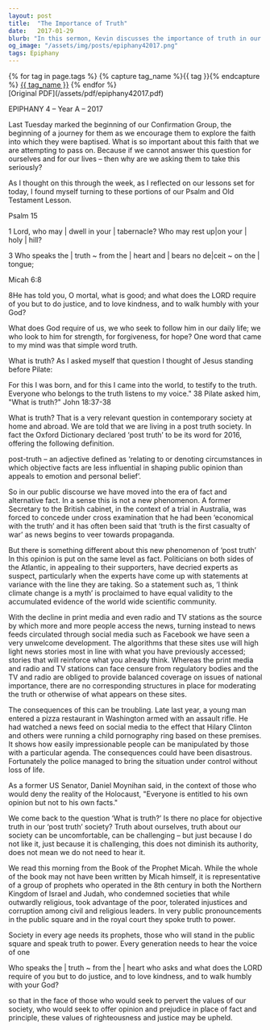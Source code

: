 ```yaml
---
layout: post
title:  "The Importance of Truth"
date:   2017-01-29
blurb: "In this sermon, Kevin discusses the importance of truth in our lives and society. He reflects on the contemporary 'post-truth' society and the dangers of misinformation. He emphasizes the need for truth in our daily lives, in our faith, and in our interactions with others. The sermon draws on passages from Psalm 15 and Micah 6:8, highlighting the requirement of God for us to speak the truth from the heart, do justice, love kindness, and walk humbly with God."
og_image: "/assets/img/posts/epiphany42017.png"
tags: Epiphany
---    
```

<div class="tag-pills">
  {% for tag in page.tags %}
    {% capture tag_name %}{{ tag }}{% endcapture %}
    <a href="{{ site.baseurl }}/tag/{{ tag_name | slugify }}" class="tag-pill">{{ tag_name }}</a>
  {% endfor %}
</div>
[Original PDF](/assets/pdf/epiphany42017.pdf)

EPIPHANY 4 – Year A – 2017

Last Tuesday marked the beginning of our Confirmation Group, the beginning of a journey for them as we encourage them to explore the faith into which they were baptised. What is so important about this faith that we are attempting to pass on. Because if we cannot answer this question for ourselves and for our lives – then why are we asking them to take this seriously?

As I thought on this through the week, as I reflected on our lessons set for today, I found myself turning to these portions of our Psalm and Old Testament Lesson.

Psalm 15

1 Lord, who may | dwell in your | tabernacle? 
Who may rest up|on your | holy | hill?

3 Who speaks the | truth ~ from the | heart 
and | bears no de|ceit ~ on the | tongue;

Micah 6:8

8He has told you, O mortal, what is good;
and what does the LORD require of you
but to do justice, and to love kindness,
and to walk humbly with your God?

What does God require of us, we who seek to follow him in our daily life; we who look to him for strength, for forgiveness, for hope? One word that came to my mind was that simple word truth.

What is truth? As I asked myself that question I thought of Jesus standing before Pilate:

For this I was born, and for this I came into the world, to testify to the truth. Everyone who belongs to the truth listens to my voice." 38 Pilate asked him, "What is truth?" John 18:37-38

What is truth? That is a very relevant question in contemporary society at home and abroad. We are told that we are living in a post truth society. In fact the Oxford Dictionary declared ‘post truth’ to be its word for 2016, offering the following definition.

post-truth – an adjective defined as ‘relating to or denoting circumstances in which objective facts are less influential in shaping public opinion than appeals to emotion and personal belief’.

So in our public discourse we have moved into the era of fact and alternative fact. In a sense this is not a new phenomenon. A former Secretary to the British cabinet, in the context of a trial in Australia, was forced to concede under cross examination that he had been ‘economical with the truth’ and it has often been said that ‘truth is the first casualty of war’ as news begins to veer towards propaganda.

But there is something different about this new phenomenon of ‘post truth’ In this opinion is put on the same level as fact. Politicians on both sides of the Atlantic, in appealing to their supporters, have decried experts as suspect, particularly when the experts have come up with statements at variance with the line they are taking. So a statement such as, ‘I think climate change is a myth’ is proclaimed to have equal validity to the accumulated evidence of the world wide scientific community.

With the decline in print media and even radio and TV stations as the source by which more and more people access the news, turning instead to news feeds circulated through social media such as Facebook we have seen a very unwelcome development. The algorithms that these sites use will high light news stories most in line with what you have previously accessed; stories that will reinforce what you already think. Whereas the print media and radio and TV stations can face censure from regulatory bodies and the TV and radio are obliged to provide balanced coverage on issues of national importance, there are no corresponding structures in place for moderating the truth or otherwise of what appears on these sites.

The consequences of this can be troubling. Late last year, a young man entered a pizza restaurant in Washington armed with an assault rifle. He had watched a news feed on social media to the effect that Hilary Clinton and others were running a child pornography ring based on these premises. It shows how easily impressionable people can be manipulated by those with a particular agenda. The consequences could have been disastrous. Fortunately the police managed to bring the situation under control without loss of life.

As a former US Senator, Daniel Moynihan said, in the context of those who would deny the reality of the Holocaust, "Everyone is entitled to his own opinion but not to his own facts."

We come back to the question ‘What is truth?’ Is there no place for objective truth in our ‘post truth’ society? Truth about ourselves, truth about our society can be uncomfortable, can be challenging – but just because I do not like it, just because it is challenging, this does not diminish its authority, does not mean we do not need to hear it.

We read this morning from the Book of the Prophet Micah. While the whole of the book may not have been written by Micah himself, it is representative of a group of prophets who operated in the 8th century in both the Northern Kingdom of Israel and Judah, who condemned societies that while outwardly religious, took advantage of the poor, tolerated injustices and corruption among civil and religious leaders. In very public pronouncements in the public square and in the royal court they spoke truth to power.

Society in every age needs its prophets, those who will stand in the public square and speak truth to power. Every generation needs to hear the voice of one

Who speaks the | truth ~ from the | heart 
who asks
and what does the LORD require of you
but to do justice, and to love kindness,
and to walk humbly with your God?

so that in the face of those who would seek to pervert the values of our society, who would seek to offer opinion and prejudice in place of fact and principle, these values of righteousness and justice may be upheld.
